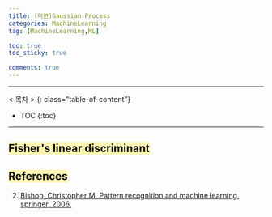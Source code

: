```yaml
---
title: (미완)Gaussian Process
categories: MachineLearning
tag: [MachineLearning,ML]

toc: true
toc_sticky: true

comments: true
---
```


---
< 목차 >
{: class="table-of-content"}
* TOC
{:toc}
---


## <mark style='background-color: #fff5b1'> Fisher's linear discriminant </mark>

## <mark style='background-color: #fff5b1'> References </mark>

2. [Bishop, Christopher M. Pattern recognition and machine learning. springer, 2006.](https://www.microsoft.com/en-us/research/people/cmbishop/prml-book/)
